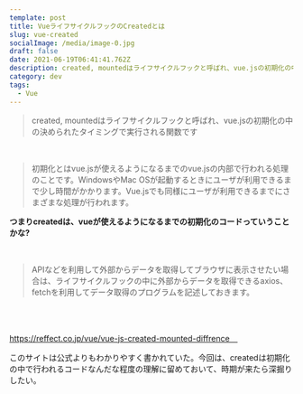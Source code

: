 ```yaml
---
template: post
title: VueライフサイクルフックのCreatedとは
slug: vue-created
socialImage: /media/image-0.jpg
draft: false
date: 2021-06-19T06:41:41.762Z
description: created, mountedはライフサイクルフックと呼ばれ、vue.jsの初期化の中の決められたタイミングで実行される関数です
category: dev
tags:
  - Vue
---
```

> created, mountedはライフサイクルフックと呼ばれ、vue.jsの初期化の中の決められたタイミングで実行される関数です

<br>

> 初期化とはvue.jsが使えるようになるまでのvue.jsの内部で行われる処理のことです。WindowsやMac OSが起動するときにユーザが利用できるまで少し時間がかかります。Vue.jsでも同様にユーザが利用できるまでにさまざまな処理が行われます。

**つまりcreatedは、vueが使えるようになるまでの初期化のコードっていうことかな?**

<br>

> APIなどを利用して外部からデータを取得してブラウザに表示させたい場合は、ライフサイクルフックの中に外部からデータを取得できるaxios、fetchを利用してデータ取得のプログラムを記述しておきます。

<br><br>

https://reffect.co.jp/vue/vue-js-created-mounted-diffrence　<br>

このサイトは公式よりもわかりやすく書かれていた。今回は、createdは初期化の中で行われるコードなんだな程度の理解に留めておいて、時期が来たら深掘りしたい。